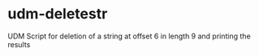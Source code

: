 # udm-deletestr
UDM Script for deletion of a string at offset 6 in length 9 and printing the results
